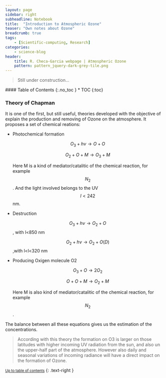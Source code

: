 ```yaml
---
layout: page
sidebar: right
subheadline: Notebook
title:  "Introduction to Atmospheric Ozone"
teaser: "Own notes about Ozone"
breadcrumb: true
tags:
    - [Scientific-computing, Research]
categories:
    - science-blog
header:
    title: R. Checa-Garcia webpage | Atmospheric Ozone
    pattern: pattern_jquery-dark-grey-tile.png
---
```


> Still under construction...

<section id="table-of-contents" class="toc">
<div class="panel radius" markdown="1">
#### Table of Contents
{:.no_toc }
*  TOC
{:toc}
</div>
</section><!-- /#table-of-contents -->


### Theory of Chapman

It is one of the first, but still useful, theories developed with the objective of explain the production and removing of Ozone on the atmosphere. It proposes a set of chemical reations: 

- Photochemical formation

   $$ O_{3}+h\nu \longrightarrow O+O$$
   
   $$ O_{2}+O+M \longrightarrow  O_{3} + M$$
   
   Here M is a kind of mediator/catalitic of the chemical reaction, for example $$N_{2}$$. And the light involved belongs to the UV $$ l < 242 $$ nm.
   
- Destruction

   $$ O_{3}+h\nu\longrightarrow  O_{2}+O $$, with  l<850 nm
   
   $$ O_{2}+h\nu \longrightarrow  O_{2}+O(D)$$,with  l<l<320 nm
   
- Producing Oxigen molecule O2

   $$ O_{3}+O \longrightarrow  2O_{2}$$ 
   
   $$ O+O+M   \longrightarrow  O_{2}+M$$ 
   
   Here M is also kind of mediator/catalitic of the chemical reaction, for example $$N_{2}$$.

The balance between all these equations gives us the estimation of the concentrations.

> According with this theory the formation on O3 is larger on those latitudes with higher incoming UV radiation from the sun, and also un the upper-half part of the atmosphere. However also daily and seasonal variations of incoming radiance will have a direct impact on the formation of Ozone.

<small markdown="1">[Up to table of contents](#toc)</small>
{: .text-right }

